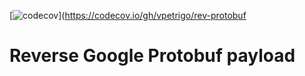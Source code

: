 [![codecov](https://codecov.io/gh/vpetrigo/rev-protobuf/branch/master/graph/badge.svg)](https://codecov.io/gh/vpetrigo/rev-protobuf 

# Reverse Google Protobuf payload
